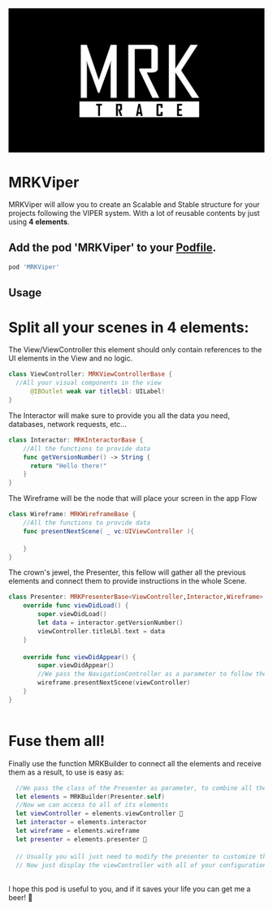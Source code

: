 <img src="mrklogo.png" alt="MRKTrace Logo">

# MRKViper

MRKViper will allow you to create an Scalable and Stable structure for your projects following the VIPER system.
With a lot of reusable contents by just using <b>4 elements</b>.

## Add the pod 'MRKViper' to your [Podfile](http://guides.cocoapods.org/using/the-podfile.html).

  ```ruby
  pod 'MRKViper'
  ```
  
  ## Usage

# Split all your scenes in 4 elements:

The View/ViewController this element should only contain references to the UI elements in the View and no logic.

```swift
class ViewController: MRKViewControllerBase {
  //All your visual components in the view
      @IBOutlet weak var titleLbl: UILabel!
}
```

The Interactor will make sure to provide you all the data you need, databases, network requests, etc...

```swift
class Interactor: MRKInteractorBase {
    //All the functions to provide data
    func getVersionNumber() -> String {
      return "Hello there!"
    }
}
```

The Wireframe will be the node that will place your screen in the app Flow

```swift
class Wireframe: MRKWireframeBase {
    //All the functions to provide data
    func presentNextScene( _ vc:UIViewController ){
    
    }
}
```

The crown's jewel, the Presenter, this fellow will gather all the previous elements and connect them to provide instructions in the whole Scene.

```swift
class Presenter: MRKPresenterBase<ViewController,Interactor,Wireframe>  {
    override func viewDidLoad() {
        super.viewDidLoad()
        let data = interactor.getVersionNumber()
        viewController.titleLbl.text = data
    }
    
    override func viewDidAppear() {
        super.viewDidAppear()
        //We pass the NavigationController as a parameter to follow the same navigation
        wireframe.presentNextScene(viewController)
    }
}
    
```

# Fuse them all!

Finally use the function MRKBuilder to connect all the elements and receive them as a result, to use is easy as:

```swift
  //We pass the class of the Presenter as parameter, to combine all the elements
  let elements = MRKBuilder(Presenter.self)
  //Now we can access to all of its elements
  let viewController = elements.viewController 👑
  let interactor = elements.interactor
  let wireframe = elements.wireframe
  let presenter = elements.presenter 👑
  
  // Usually you will just need to modify the presenter to customize the represented data
  // Now just display the viewController with all of your configuration.
  
```

I hope this pod is useful to you, and if it saves your life you can get me a beer! 🍺
